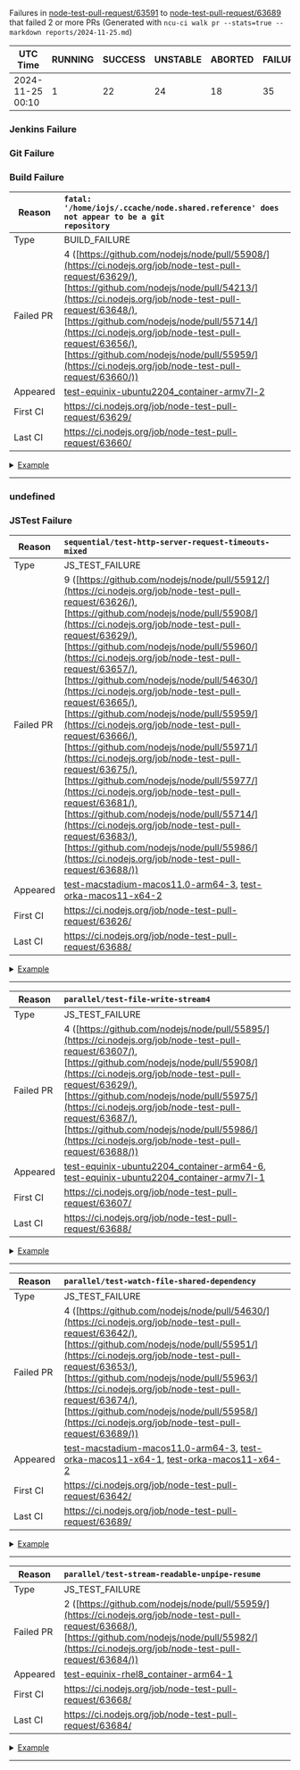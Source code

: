 Failures in [node-test-pull-request/63591](https://ci.nodejs.org/job/node-test-pull-request/63591/) to [node-test-pull-request/63689](https://ci.nodejs.org/job/node-test-pull-request/63689/) that failed 2 or more PRs
(Generated with `ncu-ci walk pr --stats=true --markdown reports/2024-11-25.md`)

| UTC Time         | RUNNING | SUCCESS | UNSTABLE | ABORTED | FAILURE | Green Rate |
| ---------------- | ------- | ------- | -------- | ------- | ------- | ---------- |
| 2024-11-25 00:10 | 1       | 22      | 24       | 18      | 35      | 27.16%     |


### Jenkins Failure


### Git Failure


### Build Failure

| Reason | <code>fatal: '/home/iojs/.ccache/node.shared.reference' does not appear to be a git repository</code> |
| - | :- |
| Type | BUILD_FAILURE |
| Failed PR | 4 ([https://github.com/nodejs/node/pull/55908/](https://ci.nodejs.org/job/node-test-pull-request/63629/), [https://github.com/nodejs/node/pull/54213/](https://ci.nodejs.org/job/node-test-pull-request/63648/), [https://github.com/nodejs/node/pull/55714/](https://ci.nodejs.org/job/node-test-pull-request/63656/), [https://github.com/nodejs/node/pull/55959/](https://ci.nodejs.org/job/node-test-pull-request/63660/)) |
| Appeared | [test-equinix-ubuntu2204_container-armv7l-2](https://ci.nodejs.org/job/node-test-binary-armv7l/RUN_SUBSET=js,nodes=ubuntu2204-armv7l/14680/console) |
| First CI | https://ci.nodejs.org/job/node-test-pull-request/63629/ |
| Last CI | https://ci.nodejs.org/job/node-test-pull-request/63660/ |

<details>
<summary><a href="https://ci.nodejs.org/job/node-test-binary-armv7l/RUN_SUBSET=js,nodes=ubuntu2204-armv7l/14680/console">Example</a></summary>

```
fatal: '/home/iojs/.ccache/node.shared.reference' does not appear to be a git repository
fatal: Could not read from remote repository.
fatal: unable to create thread: Resource temporarily unavailable
fatal: failed to run repack
```
</details>

-------


### undefined


### JSTest Failure

| Reason | <code>sequential/test-http-server-request-timeouts-mixed</code> |
| - | :- |
| Type | JS_TEST_FAILURE |
| Failed PR | 9 ([https://github.com/nodejs/node/pull/55912/](https://ci.nodejs.org/job/node-test-pull-request/63626/), [https://github.com/nodejs/node/pull/55908/](https://ci.nodejs.org/job/node-test-pull-request/63629/), [https://github.com/nodejs/node/pull/55960/](https://ci.nodejs.org/job/node-test-pull-request/63657/), [https://github.com/nodejs/node/pull/54630/](https://ci.nodejs.org/job/node-test-pull-request/63665/), [https://github.com/nodejs/node/pull/55959/](https://ci.nodejs.org/job/node-test-pull-request/63666/), [https://github.com/nodejs/node/pull/55971/](https://ci.nodejs.org/job/node-test-pull-request/63675/), [https://github.com/nodejs/node/pull/55977/](https://ci.nodejs.org/job/node-test-pull-request/63681/), [https://github.com/nodejs/node/pull/55714/](https://ci.nodejs.org/job/node-test-pull-request/63683/), [https://github.com/nodejs/node/pull/55986/](https://ci.nodejs.org/job/node-test-pull-request/63688/)) |
| Appeared | [test-macstadium-macos11.0-arm64-3](https://ci.nodejs.org/job/node-test-commit-osx-arm/nodes=osx11/17748/console), [test-orka-macos11-x64-2](https://ci.nodejs.org/job/node-test-commit-osx/nodes=osx11-x64/62182/console) |
| First CI | https://ci.nodejs.org/job/node-test-pull-request/63626/ |
| Last CI | https://ci.nodejs.org/job/node-test-pull-request/63688/ |

<details>
<summary><a href="https://ci.nodejs.org/job/node-test-commit-osx-arm/nodes=osx11/17748/console">Example</a></summary>

```
not ok 4234 sequential/test-http-server-request-timeouts-mixed
  ---
  duration_ms: 3258.93300
  severity: fail
  exitcode: 1
  stack: |-
    node:internal/assert/utils:281
        throw err;
        ^
    
    AssertionError [ERR_ASSERTION]: The expression evaluated to a falsy value:
    
      assert(request2.completed)
    
        at Timeout._onTimeout (/Users/iojs/build/workspace/node-test-commit-osx-arm/nodes/osx11/test/sequential/test-http-server-request-timeouts-mixed.js:108:5)
        at listOnTimeout (node:internal/timers:614:17)
        at process.processTimers (node:internal/timers:549:7) {
      generatedMessage: true,
      code: 'ERR_ASSERTION',
      actual: false,
      expected: true,
      operator: '=='
    }
    
    Node.js v24.0.0-pre
  ...

```
</details>

-------

| Reason | <code>parallel/test-file-write-stream4</code> |
| - | :- |
| Type | JS_TEST_FAILURE |
| Failed PR | 4 ([https://github.com/nodejs/node/pull/55895/](https://ci.nodejs.org/job/node-test-pull-request/63607/), [https://github.com/nodejs/node/pull/55908/](https://ci.nodejs.org/job/node-test-pull-request/63629/), [https://github.com/nodejs/node/pull/55975/](https://ci.nodejs.org/job/node-test-pull-request/63687/), [https://github.com/nodejs/node/pull/55986/](https://ci.nodejs.org/job/node-test-pull-request/63688/)) |
| Appeared | [test-equinix-ubuntu2204_container-arm64-6](https://ci.nodejs.org/job/node-test-commit-arm/nodes=ubuntu2204-arm64/55908/console), [test-equinix-ubuntu2204_container-armv7l-1](https://ci.nodejs.org/job/node-test-commit-arm/nodes=ubuntu2204-armv7l/55907/console) |
| First CI | https://ci.nodejs.org/job/node-test-pull-request/63607/ |
| Last CI | https://ci.nodejs.org/job/node-test-pull-request/63688/ |

<details>
<summary><a href="https://ci.nodejs.org/job/node-test-commit-arm/nodes=ubuntu2204-arm64/55908/console">Example</a></summary>

```
not ok 4096 parallel/test-file-write-stream4
  ---
  duration_ms: 360117.05100
  severity: fail
  exitcode: -15
  stack: |-
    timeout
  ...

```
</details>

-------

| Reason | <code>parallel/test-watch-file-shared-dependency</code> |
| - | :- |
| Type | JS_TEST_FAILURE |
| Failed PR | 4 ([https://github.com/nodejs/node/pull/54630/](https://ci.nodejs.org/job/node-test-pull-request/63642/), [https://github.com/nodejs/node/pull/55951/](https://ci.nodejs.org/job/node-test-pull-request/63653/), [https://github.com/nodejs/node/pull/55963/](https://ci.nodejs.org/job/node-test-pull-request/63674/), [https://github.com/nodejs/node/pull/55958/](https://ci.nodejs.org/job/node-test-pull-request/63689/)) |
| Appeared | [test-macstadium-macos11.0-arm64-3](https://ci.nodejs.org/job/node-test-commit-osx-arm/nodes=osx11/17749/console), [test-orka-macos11-x64-1](https://ci.nodejs.org/job/node-test-commit-osx/nodes=osx11-x64/62176/console), [test-orka-macos11-x64-2](https://ci.nodejs.org/job/node-test-commit-osx/nodes=osx11-x64/62151/console) |
| First CI | https://ci.nodejs.org/job/node-test-pull-request/63642/ |
| Last CI | https://ci.nodejs.org/job/node-test-pull-request/63689/ |

<details>
<summary><a href="https://ci.nodejs.org/job/node-test-commit-osx-arm/nodes=osx11/17749/console">Example</a></summary>

```
not ok 4238 parallel/test-watch-file-shared-dependency
  ---
  duration_ms: 360108.82700
  severity: fail
  exitcode: -15
  stack: |-
    timeout
    ▶ watch file with shared dependency
      ✔ should not remove shared dependencies when unfiltering an owner (2.295084ms)
    ✔ watch file with shared dependency (2.798209ms)
  ...

```
</details>

-------

| Reason | <code>parallel/test-stream-readable-unpipe-resume</code> |
| - | :- |
| Type | JS_TEST_FAILURE |
| Failed PR | 2 ([https://github.com/nodejs/node/pull/55959/](https://ci.nodejs.org/job/node-test-pull-request/63668/), [https://github.com/nodejs/node/pull/55982/](https://ci.nodejs.org/job/node-test-pull-request/63684/)) |
| Appeared | [test-equinix-rhel8_container-arm64-1](https://ci.nodejs.org/job/node-test-commit-arm/nodes=rhel8-arm64/55906/console) |
| First CI | https://ci.nodejs.org/job/node-test-pull-request/63668/ |
| Last CI | https://ci.nodejs.org/job/node-test-pull-request/63684/ |

<details>
<summary><a href="https://ci.nodejs.org/job/node-test-commit-arm/nodes=rhel8-arm64/55906/console">Example</a></summary>

```
not ok 4143 parallel/test-stream-readable-unpipe-resume
  ---
  duration_ms: 360046.89000
  severity: fail
  exitcode: -15
  stack: |-
    timeout
  ...

```
</details>

-------

